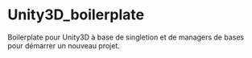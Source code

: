 Unity3D_boilerplate
===================

Boilerplate pour Unity3D à base de singletion et de managers de bases pour démarrer un nouveau projet.
